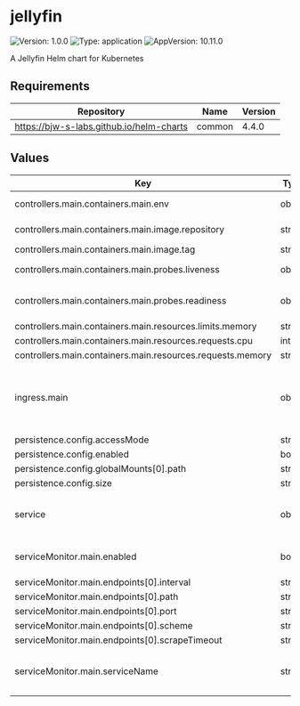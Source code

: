 # jellyfin

![Version: 1.0.0](https://img.shields.io/badge/Version-1.0.0-informational?style=flat-square) ![Type: application](https://img.shields.io/badge/Type-application-informational?style=flat-square) ![AppVersion: 10.11.0](https://img.shields.io/badge/AppVersion-10.11.0-informational?style=flat-square)

A Jellyfin Helm chart for Kubernetes

## Requirements

| Repository | Name | Version |
|------------|------|---------|
| https://bjw-s-labs.github.io/helm-charts | common | 4.4.0 |

## Values

| Key | Type | Default | Description |
|-----|------|---------|-------------|
| controllers.main.containers.main.env | object | See [values.yaml](./values.yaml) | environment variables. |
| controllers.main.containers.main.image.repository | string | `"ghcr.io/linuxserver/jellyfin"` | image repository |
| controllers.main.containers.main.image.tag | string | `"10.11.0"` | image tag |
| controllers.main.containers.main.probes.liveness | object | `{"path":"/health","type":"HTTP"}` | Configures liveness probe |
| controllers.main.containers.main.probes.readiness | object | `{"path":"/health","type":"HTTP"}` | Configures readiness probe |
| controllers.main.containers.main.resources.limits.memory | string | `"2Gi"` |  |
| controllers.main.containers.main.resources.requests.cpu | int | `1` |  |
| controllers.main.containers.main.resources.requests.memory | string | `"512Mi"` |  |
| ingress.main | object | See [values.yaml](./values.yaml) | Enable and configure ingress settings for the chart under this key. |
| persistence.config.accessMode | string | `"ReadWriteOnce"` |  |
| persistence.config.enabled | bool | `true` |  |
| persistence.config.globalMounts[0].path | string | `"/config"` |  |
| persistence.config.size | string | `"2Gi"` |  |
| service | object | See [values.yaml](./values.yaml) | Configures service settings for the chart. |
| serviceMonitor.main.enabled | bool | `false` | Enables or disables the serviceMonitor. |
| serviceMonitor.main.endpoints[0].interval | string | `"1m"` |  |
| serviceMonitor.main.endpoints[0].path | string | `"/metrics"` |  |
| serviceMonitor.main.endpoints[0].port | string | `"http"` |  |
| serviceMonitor.main.endpoints[0].scheme | string | `"http"` |  |
| serviceMonitor.main.endpoints[0].scrapeTimeout | string | `"10s"` |  |
| serviceMonitor.main.serviceName | string | See [values.yaml](./values.yaml) | Configures the endpoints for the serviceMonitor. |

